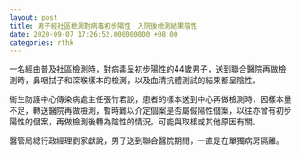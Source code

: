```yaml
---
layout: post
title: 男子經社區檢測對病毒初步陽性　入院後檢測結果陰性
date: 2020-09-07 17:26:52.000000000 +08:00
categories: rthk
---
```


一名經由普及社區檢測時，對病毒呈初步陽性的44歲男子，送到聯合醫院再做檢測時，鼻咽拭子和深喉樣本的檢測，以及血清抗體測試的結果都呈陰性。

衞生防護中心傳染病處主任張竹君說，患者的樣本送到中心再做檢測時，因樣本量不足，轉送醫院再做檢測，暫時難以介定個案是否屬假陽性個案，以往亦曾有初步陽性的個案，再做檢測後轉為陰性的情況，可能與取樣或其他原因有關。

醫管局總行政經理劉家獻說，男子送到聯合醫院期間，一直是在單獨病房隔離。
